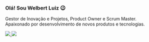 ### Olá! Sou Welbert Luiz 😉

Gestor de Inovação e Projetos, Product Owner e Scrum Master. <br>
Apaixonado por desenvolvimento de novos produtos e tecnologias.

<a href="mailto:welbert.luiz.siva@gmail.com"><img src="https://img.shields.io/badge/Gmail-D14836?style=for-the-badge&logo=gmail&logoColor=white" />
<a href="https://www.linkedin.com/in/welbert-luiz-silva/"><img src="https://img.shields.io/badge/LinkedIn-0077B5?style=for-the-badge&logo=linkedin&logoColor=white" />
##

